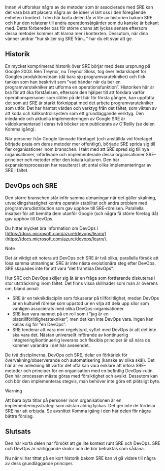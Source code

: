 Innan vi utforskar några av de metoder som är associerade med SRE kan det vara bra att placera några av de idéer vi lärt oss i den föregående enheten i kontext. I den här korta delen får vi lite av historien bakom SRE och hur den relaterar till andra operationsåtgärder som du kanske är bekant med. Detta förbereder oss för större chans att lyckas senare eftersom dessa metoder kommer att klarna mer i kontexten. Dessutom, när dina vänner undrar ”hur skiljer sig SRE från...” har du ett svar att ge.

## <a name="history"></a>Historik

En mycket komprimerad historik över SRE börjar med dess ursprung på Google 2003. Ben Treynor, nu Treynor Sloss, tog över ledarskapet för Googles produktionsteam (då bara sju programvarutekniker) och fick tanken som han beskrivit som ”vad händer när du ber en programvarutekniker att utforma en operationsfunktion”. Historiken här är bra för att öka förståelsen, eftersom den hjälper till att förklara varför operationspersoner som stöter på det här för första gången, kan uppfatta det som att SRE är starkt förknippat med det arbete programvarutekniker som utför. Det har hämtat värden och verktyg från det fältet, som vikten av att koda och källkontrollsystem som ett grundläggande verktyg. Den inledande och aktuella implementeringen av Google SRE är väldokumenterad i deras två böcker som publicerats av O'Reilly (se delen Komma igång).

När personer från Google lämnade företaget (och anställda vid företaget började prata om deras metoder mer offentligt), började SRE sprida sig till fler organisationer inom branschen. I takt med att SRE spred sig till nya organisationer, införlivade och implementerade dessa organisationer SRE-principer och metoder efter den lokala kulturen. Den här expansionsprocessen har resulterat i ett antal olika implementeringar av SRE i fältet. 

## <a name="devops-and-sre"></a>DevOps och SRE

Den större branschen står inför samma utmaningar när det gäller skalning, utvecklingshastighet kontra operativ stabilitet och andra problem med programvarudistribution som gav upphov till SRE-rörelsen. Parallella insatser för att bemöta dem utanför Google (och några få större företag då) gav upphov till DevOps. 

Du hittar mycket bra information om DevOps i [https://docs.microsoft.com/azure/devops/learn/](https://docs.microsoft.com/azure/devops/learn/).

> [!NOTE]
> Det är viktigt att notera att DevOps och SRE är två olika, parallella försök att lösa samma utmaningar. SRE är inte nästa evolutionära steg efter DevOps. SRE skapades inte för att vara ”det framtida DevOps”.

Hur SRE och DevOps skiljer sig åt är en fråga som fortfarande diskuteras i stor utsträckning inom fältet. Det finns vissa skillnader som man är överens om, bland annat:

- SRE är en teknikdisciplin som fokuserar på tillförlitlighet, medan DevOps är en kulturell rörelse som uppstod ur en vilja att dela upp silor som vanligen associerats med olika DevOps-organisationer.
- SRE kan vara namnet på en roll som i ”jag är en platstillförlitlighetstekniker”, men det kan inte DevOps vara. Ingen kan kallas sig för ”en DevOps”.
- SRE tenderar att vara mer regelstyrd, syftet med DevOps är att det inte ska vara det. Nästan universellt införande av kontinuerlig integrering/kontinuerlig leverans och flexibla principer är så nära de kommer varandra i det här avseendet.

De två disciplinerna, DevOps och SRE, delar en förkärlek för övervakning/observerande och automatisering (kanske av olika skäl). Det här är en anledning till varför det ofta kan vara enklare att införa SRE-metoder och principer för en organisation med en befintlig DevOps-rutin. Den här processen måste göras med försiktighet och avsikt. Dessutom kan och bör den implementeras stegvis, man behöver inte göra ett plötsligt byte.

> [!WARNING]
> Att bara byta titlar på personer inom organisationen är en implementeringsstrategi som nästan aldrig lyckas. Det ger inte de fördelar SRE har att erbjuda. Se avsnittet Komma igång i den här delen för några bättre förslag.

## <a name="conclusion"></a>Slutsats

Den här korta delen har försökt att ge lite kontext runt SRE och DevOps. SRE och DevOps är närliggande skolor och de bör betraktas som sådana. 

Nu när vi har tittat på en kort historik bakom SRE kan vi gå vidare till några av dess grundläggande principer.
